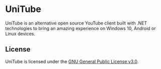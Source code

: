UniTube
=======

UniTube is an alternative open source YouTube client built with .NET
technologies to bring an amazing experience on Windows 10, Android or Linux
devices.

License
-------

UniTube is licensed under the [GNU General Public License v3.0](COPYING).
